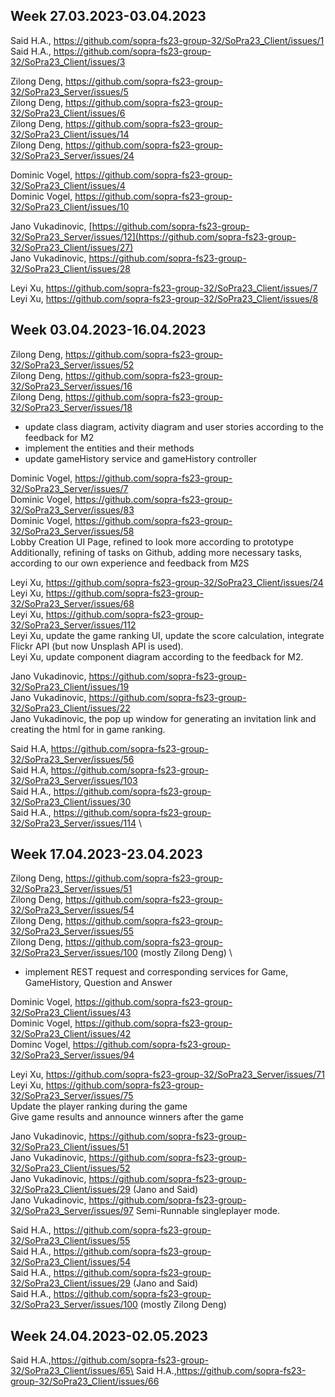 ## Week 27.03.2023-03.04.2023
Said H.A., https://github.com/sopra-fs23-group-32/SoPra23_Client/issues/1 \
Said H.A., https://github.com/sopra-fs23-group-32/SoPra23_Client/issues/3

Zilong Deng, https://github.com/sopra-fs23-group-32/SoPra23_Server/issues/5 \
Zilong Deng, https://github.com/sopra-fs23-group-32/SoPra23_Client/issues/6 \
Zilong Deng, https://github.com/sopra-fs23-group-32/SoPra23_Client/issues/14 \
Zilong Deng, https://github.com/sopra-fs23-group-32/SoPra23_Server/issues/24

Dominic Vogel, https://github.com/sopra-fs23-group-32/SoPra23_Client/issues/4 \
Dominic Vogel, https://github.com/sopra-fs23-group-32/SoPra23_Client/issues/10

Jano Vukadinovic, [https://github.com/sopra-fs23-group-32/SoPra23_Server/issues/12](https://github.com/sopra-fs23-group-32/SoPra23_Client/issues/27) \
Jano Vukadinovic, https://github.com/sopra-fs23-group-32/SoPra23_Client/issues/28

Leyi Xu, https://github.com/sopra-fs23-group-32/SoPra23_Client/issues/7 \
Leyi Xu, https://github.com/sopra-fs23-group-32/SoPra23_Client/issues/8

## Week 03.04.2023-16.04.2023
Zilong Deng, https://github.com/sopra-fs23-group-32/SoPra23_Server/issues/52 \
Zilong Deng, https://github.com/sopra-fs23-group-32/SoPra23_Server/issues/16 \
Zilong Deng, https://github.com/sopra-fs23-group-32/SoPra23_Server/issues/18
* update class diagram, activity diagram and user stories according to the feedback for M2
* implement the entities and their methods
* update gameHistory service and gameHistory controller

Dominic Vogel, https://github.com/sopra-fs23-group-32/SoPra23_Server/issues/7 \
Dominic Vogel, https://github.com/sopra-fs23-group-32/SoPra23_Server/issues/83 \
Dominic Vogel, https://github.com/sopra-fs23-group-32/SoPra23_Server/issues/58 \
Lobby Creation UI Page, refined to look more according to prototype \
Additionally, refining of tasks on Github, adding more necessary tasks, according to our own experience and feedback from M2S

Leyi Xu, https://github.com/sopra-fs23-group-32/SoPra23_Client/issues/24 \
Leyi Xu, https://github.com/sopra-fs23-group-32/SoPra23_Server/issues/68 \
Leyi Xu, https://github.com/sopra-fs23-group-32/SoPra23_Server/issues/112 \
Leyi Xu, update the game ranking UI, update the score calculation, integrate Flickr API (but now Unsplash API is used).\
Leyi Xu, update component diagram according to the feedback for M2.

Jano Vukadinovic, https://github.com/sopra-fs23-group-32/SoPra23_Client/issues/19 \
Jano Vukadinovic, https://github.com/sopra-fs23-group-32/SoPra23_Client/issues/22 \
Jano Vukadinovic, the pop up window for generating an invitation link and creating the html for in game ranking.

Said H.A, https://github.com/sopra-fs23-group-32/SoPra23_Server/issues/56 \
Said H.A, https://github.com/sopra-fs23-group-32/SoPra23_Server/issues/103 \
Said H.A., https://github.com/sopra-fs23-group-32/SoPra23_Client/issues/30 \
Said H.A., https://github.com/sopra-fs23-group-32/SoPra23_Server/issues/114 \

## Week 17.04.2023-23.04.2023
Zilong Deng, https://github.com/sopra-fs23-group-32/SoPra23_Server/issues/51 \
Zilong Deng, https://github.com/sopra-fs23-group-32/SoPra23_Server/issues/54 \
Zilong Deng, https://github.com/sopra-fs23-group-32/SoPra23_Server/issues/55 \
Zilong Deng, https://github.com/sopra-fs23-group-32/SoPra23_Server/issues/100 (mostly Zilong Deng) \
* implement REST request and corresponding services for Game, GameHistory, Question and Answer


Dominic Vogel, https://github.com/sopra-fs23-group-32/SoPra23_Client/issues/43 \
Dominic Vogel, https://github.com/sopra-fs23-group-32/SoPra23_Client/issues/42 \
Dominc Vogel, https://github.com/sopra-fs23-group-32/SoPra23_Server/issues/94

Leyi Xu, https://github.com/sopra-fs23-group-32/SoPra23_Server/issues/71 \
Leyi Xu, https://github.com/sopra-fs23-group-32/SoPra23_Server/issues/75 \
Update the player ranking during the game \
Give game results and announce winners after the game 

Jano Vukadinovic, https://github.com/sopra-fs23-group-32/SoPra23_Client/issues/51 \
Jano Vukadinovic, https://github.com/sopra-fs23-group-32/SoPra23_Client/issues/52 \
Jano Vukadinovic, https://github.com/sopra-fs23-group-32/SoPra23_Client/issues/29 (Jano and Said)\
Jano Vukadinovic, https://github.com/sopra-fs23-group-32/SoPra23_Server/issues/97
Semi-Runnable singleplayer mode.


Said H.A., https://github.com/sopra-fs23-group-32/SoPra23_Client/issues/55 \
Said H.A., https://github.com/sopra-fs23-group-32/SoPra23_Client/issues/54 \
Said H.A., https://github.com/sopra-fs23-group-32/SoPra23_Client/issues/29 (Jano and Said) \
Said H.A., https://github.com/sopra-fs23-group-32/SoPra23_Server/issues/100 (mostly Zilong Deng)

## Week 24.04.2023-02.05.2023
Said H.A.,https://github.com/sopra-fs23-group-32/SoPra23_Client/issues/65\
Said H.A.,https://github.com/sopra-fs23-group-32/SoPra23_Client/issues/66
